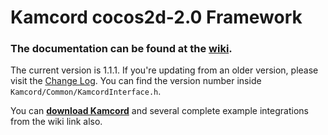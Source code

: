 Kamcord cocos2d-2.0 Framework
=============================

<h3>The documentation can be found at the <a href="https://github.com/kamcord/cocos2d-2.0-kamcord/wiki">wiki</a>.</h3>

The current version is 1.1.1. If you're updating from an older version, please visit the <a href="https://github.com/kamcord/cocos2d-2.0-kamcord/wiki/Change-Log">Change Log</a>. You can find the version number inside <code>Kamcord/Common/KamcordInterface.h</code>.

You can <b><a href="https://github.com/kamcord/cocos2d-2.0-kamcord/wiki/Download">download Kamcord</a></b> and several complete example integrations from the wiki link also.

